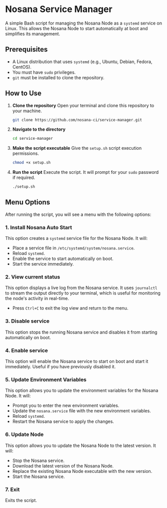# Nosana Service Manager

A simple Bash script for managing the Nosana Node as a `systemd` service on Linux. This allows the Nosana Node to start automatically at boot and simplifies its management.

## Prerequisites

*   A Linux distribution that uses `systemd` (e.g., Ubuntu, Debian, Fedora, CentOS).
*   You must have `sudo` privileges.
*   `git` must be installed to clone the repository.

## How to Use

1.  **Clone the repository**
    Open your terminal and clone this repository to your machine.

    ```bash
    git clone https://github.com/nosana-ci/service-manager.git
    ```

2.  **Navigate to the directory**

    ```bash
    cd service-manager
    ```

3.  **Make the script executable**
    Give the `setup.sh` script execution permissions.

    ```bash
    chmod +x setup.sh
    ```

4.  **Run the script**
    Execute the script. It will prompt for your `sudo` password if required.

    ```bash
    ./setup.sh
    ```

## Menu Options

After running the script, you will see a menu with the following options:

### 1. Install Nosana Auto Start
This option creates a `systemd` service file for the Nosana Node. It will:
*   Place a service file in `/etc/systemd/system/nosana.service`.
*   Reload `systemd`.
*   Enable the service to start automatically on boot.
*   Start the service immediately.

### 2. View current status
This option displays a live log from the Nosana service. It uses `journalctl` to stream the output directly to your terminal, which is useful for monitoring the node's activity in real-time.
*   Press `Ctrl+C` to exit the log view and return to the menu.

### 3. Disable service
This option stops the running Nosana service and disables it from starting automatically on boot.

### 4. Enable service
This option will enable the Nosana service to start on boot and start it immediately. Useful if you have previously disabled it.

### 5. Update Environment Variables
This option allows you to update the environment variables for the Nosana Node. It will:
*   Prompt you to enter the new environment variables.
*   Update the `nosana.service` file with the new environment variables.
*   Reload `systemd`.
*   Restart the Nosana service to apply the changes.

### 6. Update Node
This option allows you to update the Nosana Node to the latest version. It will:
*   Stop the Nosana service.
*   Download the latest version of the Nosana Node.
*   Replace the existing Nosana Node executable with the new version.
*   Start the Nosana service.

### 7. Exit
Exits the script.
